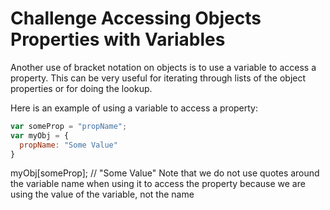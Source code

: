 # Challenge Accessing Objects Properties with Variables

Another use of bracket notation on objects is to use a variable to access a property. This can be very useful for iterating through lists of the object properties or for doing the lookup.

Here is an example of using a variable to access a property:

```javascript
var someProp = "propName";
var myObj = {
  propName: "Some Value"
}
```

myObj[someProp]; // "Some Value" Note that we do not use quotes around the variable name when using it to access the property because we are using the value of the variable, not the name
